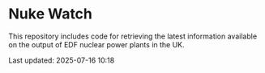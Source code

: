 # Nuke Watch

This repository includes code for retrieving the latest information available on the output of EDF nuclear power plants in the UK.

Last updated: 2025-07-16 10:18